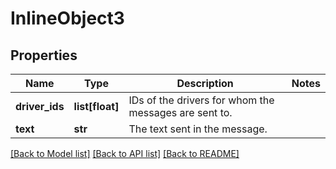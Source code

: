 # InlineObject3

## Properties
Name | Type | Description | Notes
------------ | ------------- | ------------- | -------------
**driver_ids** | **list[float]** | IDs of the drivers for whom the messages are sent to. | 
**text** | **str** | The text sent in the message. | 

[[Back to Model list]](../README.md#documentation-for-models) [[Back to API list]](../README.md#documentation-for-api-endpoints) [[Back to README]](../README.md)


